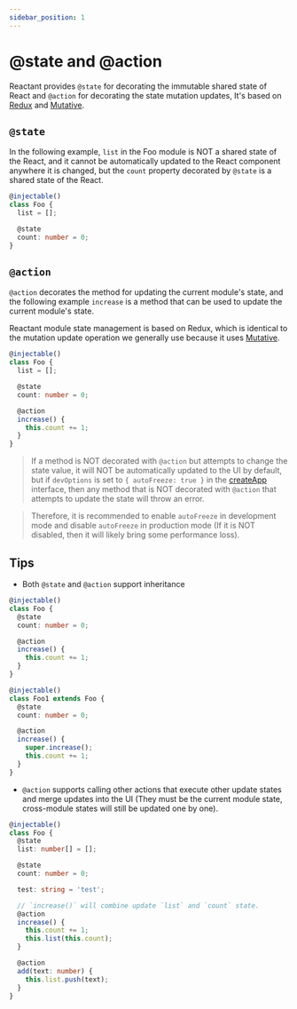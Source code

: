 ```yaml
---
sidebar_position: 1
---
```


# @state and @action

Reactant provides `@state` for decorating the immutable shared state of React and `@action` for decorating the state mutation updates, It's based on [Redux](https://github.com/reduxjs/redux) and [Mutative](https://github.com/unadlib/mutative).

## `@state`

In the following example, `list` in the Foo module is NOT a shared state of the React, and it cannot be automatically updated to the React component anywhere it is changed, but the `count` property decorated by `@state` is a shared state of the React.

```ts
@injectable()
class Foo {
  list = [];

  @state
  count: number = 0;
}
```

## `@action`

`@action` decorates the method for updating the current module's state, and the following example `increase` is a method that can be used to update the current module's state.

Reactant module state management is based on Redux, which is identical to the mutation update operation we generally use because it uses [Mutative](https://github.com/unadlib/mutative).

```ts
@injectable()
class Foo {
  list = [];

  @state
  count: number = 0;

  @action
  increase() {
    this.count += 1;
  }
}
```

> If a method is NOT decorated with `@action` but attempts to change the state value, it will NOT be automatically updated to the UI by default, but if `devOptions` is set to `{ autoFreeze: true }` in the [createApp](../api/reactant/modules/createApp.md) interface, then any method that is NOT decorated with `@action` that attempts to update the state will throw an error.

> Therefore, it is recommended to enable `autoFreeze` in development mode and disable `autoFreeze` in production mode (If it is NOT disabled, then it will likely bring some performance loss).

## Tips

* Both `@state` and `@action` support inheritance

```ts
@injectable()
class Foo {
  @state
  count: number = 0;

  @action
  increase() {
    this.count += 1;
  }
}

@injectable()
class Foo1 extends Foo {
  @state
  count: number = 0;

  @action
  increase() {
    super.increase();
    this.count += 1;
  }
}
```

* `@action` supports calling other actions that execute other update states and merge updates into the UI (They must be the current module state, cross-module states will still be updated one by one).

```ts
@injectable()
class Foo {
  @state
  list: number[] = [];

  @state
  count: number = 0;

  test: string = 'test';

  // `increase()` will combine update `list` and `count` state.
  @action
  increase() {
    this.count += 1;
    this.list(this.count);
  }

  @action
  add(text: number) {
    this.list.push(text);
  }
}
```
